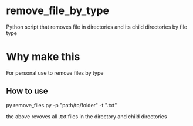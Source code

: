 # remove_file_by_type
Python script that removes file in directories and its child directories by file type
# Why make this
<p>For personal use to remove  files by type</p>
<h2>How to use</h2>
<p>py remove_files.py -p "path/to/folder" -t ".txt"</p>
<p>the above revoves all .txt files in the directory and child directories</p>

